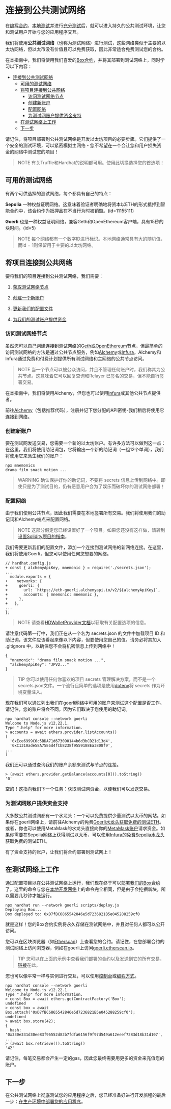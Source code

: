 # 连接到公共测试网络
在[编写合约](../Developing-smart-contracts/Developing-smart-contracts-hardh.md)、[本地测试](../Deploying-and-interacting/Deploying-and-interacting-hardat.md)并进行[充分测试](../Writing-automated-tests/Writing-automated-tests-hardhat.md)后，就可以进入持久的公共测试环境，让您和测试用户开始与您的应用程序交互。

我们将使用**公共测试网络**（也称为测试网络）进行测试，这些网络类似于主要的以太坊网络，但以太币没有价值且可以免费获取，因此非常适合免费测试您的合约。

在本指南中，我们将使用我们喜爱的[Box合约](../Developing-smart-contracts/Developing-smart-contracts-hardh.md#第一份合约)，并将其部署到测试网络上，同时学习以下内容：

- [连接到公共测试网络](#连接到公共测试网络)
  - [可用的测试网络](#可用的测试网络)
  - [将项目连接到公共网络](#将项目连接到公共网络)
    - [访问测试网络节点](#访问测试网络节点)
    - [创建新账户](#创建新账户)
    - [配置网络](#配置网络)
    - [为测试网账户提供资金支持](#为测试网账户提供资金支持)
  - [在测试网络上工作](#在测试网络上工作)
  - [下一步](#下一步)

请记住，将项目部署到公共测试网络是开发以太坊项目的必要步骤。它们提供了一个安全的测试环境，可以紧密模拟主网络 - 您不希望在一个会让您和用户损失资金的网络中测试您的项目！

> NOTE
有关Truffle和Hardhat的说明都可用。使用此切换选择您的首选项！

## 可用的测试网络
有两个可供选择的测试网络，每个都具有自己的特点：

**Sepolia**
一种权益证明网络。这意味着验证者明确地将资本以ETH的形式抵押到智能合约中，该合约作为抵押品在不当行为时被销毁。(id=11155111)

**Goerli**
也是一种权益证明网络，兼容Geth和OpenEthereum客户端，具有15秒的块时间。(id=5)

> NOTE
每个网络都有一个数字ID进行标识。本地网络通常具有大的随机值，而id = 1则保留用于主要的以太坊网络。

## 将项目连接到公共网络
要将我们的项目连接到公共测试网络，我们需要：
1. [获取测试网络节点](#访问测试网络节点)

2. [创建一个新账户](#创建新账户)

3. [更新我们的配置文件](#配置网络)

4. [为我们的测试账户提供资金](#为测试网账户提供资金支持)

### 访问测试网络节点

虽然您可以自己创建连接到测试网络的[Geth](https://github.com/ethereum/go-ethereum/wiki/Command-Line-Options)或[OpenEthereum](https://openethereum.github.io/wiki/Chain-specification)节点，但最简单的访问测试网络的方法是通过公共节点服务，例如[Alchemy](https://alchemy.com/)或[Infura](https://infura.io/)。Alchemy和Infura通过免费和付费计划提供所有测试网络和主网络的公共节点访问。

> NOTE
当一个节点可以被公众访问，并且不管理任何账户时，我们称其为公共节点。这意味着它可以回复查询和Relayer 已签名的交易，但不能自行签署交易。

在本指南中，我们将使用Alchemy，但您也可以使用[Infura](https://infura.io/)或其他公共节点提供者。

前往[Alchemy](https://dashboard.alchemyapi.io/signup?referral=53fcee38-b894-4d5f-bd65-885d241f8d29)（包括推荐代码），注册并记下您分配的API密钥-我们稍后将使用它连接到网络。

### 创建新账户
要在测试网发送交易，您需要一个新的以太坊账户。有许多方法可以做到这一点：在这里，我们将使用助记词包，它将输出一个新的助记词（一组12个单词），我们将使用它来派生我们的账户：
```
npx mnemonics
drama film snack motion ...
```

> WARNING
确认保护好你的助记词，不要将 secrets 信息上传到网络中。即使只是为了测试目的，仍有恶意用户会为了娱乐而破坏你的测试网络部署！

### 配置网络
由于我们使用公共节点，因此我们需要在本地签署所有交易。我们将使用我们的助记词和Alchemy端点来配置网络。

> NOTE
这部分假定您已经设置好了一个项目。如果您还没有这样做，请转到[设置Solidity项目的指南](../Developing-smart-contracts/Developing-smart-contracts-hardh.md)。

我们需要更新我们的配置文件，添加一个连接到测试网络的新网络连接。在这里，我们将使用Goerli，但您可以使用任何您想要的网络。
```
// hardhat.config.js
+ const { alchemyApiKey, mnemonic } = require('./secrets.json');
...
  module.exports = {
+    networks: {
+     goerli: {
+       url: `https://eth-goerli.alchemyapi.io/v2/${alchemyApiKey}`,
+       accounts: { mnemonic: mnemonic },
+     },
+   },
...
};
```

> NOTE
请查看[HDWalletProvider文档](https://github.com/trufflesuite/truffle/tree/master/packages/hdwallet-provider)以获取有关配置选项的信息。

请注意代码第一行中，我们正在从一个名为 secrets.json 的文件中加载项目 ID 和助记词，该文件应该看起来像以下内容，但要使用您自己的值。请务必将其加入 .gitignore 中，以确保您不会将机密信息上传到网络中！

```
{
  "mnemonic": "drama film snack motion ...",
  "alchemyApiKey": "JPV2..."
}
```

> TIP
你可以使用任何你喜欢的项目 secrets 管理解决方案，而不是一个secrets.json文件。一个流行且简单的选项是使用[dotenv](https://github.com/motdotla/dotenv)将 secrets 作为环境变量注入。

现在我们可以通过列出我们在goerli网络中可用的账户来测试这个配置是否工作。请记住，您的账户将会不同，因为它们取决于您使用的助记词。
```
npx hardhat console --network goerli
Welcome to Node.js v12.22.1.
Type ".help" for more information.
> accounts = await ethers.provider.listAccounts()
[
  '0xEce6999C6c5BDA71d673090144b6d3bCD21d13d4',
  '0xC1310ade58A75E6d4fCb8238f9559188Ea3808f9',
...
]
```

我们还可以通过查询我们的账户余额来测试与节点的连接。
```
> (await ethers.provider.getBalance(accounts[0])).toString()
'0'
```

空的！这指向我们下一个任务：获取测试网资金，以便我们可以发送交易。

### 为测试网账户提供资金支持
大多数公共测试网都有一个水龙头：一个可以免费提供少量测试以太币的网站。如果你在goerli网络上，请前往Alchemy的免费[Goerli水龙头获取免费的测试ETH](https://goerlifaucet.com/)。或者，你也可以使用MetaMask的水龙头直接向你的[MetaMask账户](https://faucet.metamask.io/)请求资金。如果你需要在Sepolia网络上获得测试以太币，可以使用[Infura的免费Sepolia水龙头](https://www.infura.io/faucet)获取免费的测试ETH。

有了资金支持的账户，让我们将合约部署到测试网上！

## 在测试网络上工作
通过配置项目以在公共测试网络上运行，我们现在终于可以[部署我们的Box合约](../Deploying-and-interacting/Deploying-and-interacting-hardat.md#部署智能合约)了。这里的命令与您在[本地开发网络](../Deploying-and-interacting/Deploying-and-interacting-hardat.md#建立本地区块链)上的命令完全相同，但是由于会挖掘新块，所以需要几秒钟才能运行。
```
npx hardhat run --network goerli scripts/deploy.js
Deploying Box...
Box deployed to: 0xD7fBC6865542846e5d7236821B5e045288259cf0
```

就是这样！您的Box合约实例将永久存储在测试网络中，并且对任何人都可以公开访问。

您可以在区块浏览器（如[Etherscan](https://etherscan.io/)）上查看您的合约。请记住，在您部署合约的测试网络上访问浏览器，例如在goerli上访问[goerli.etherscan.io](https://goerli.etherscan.io/)。

> TIP
您可以在上面的示例中查看我们部署的合约以及发送到它的所有交易，[链接](https://goerli.etherscan.io/address/0xA4D767f2Fba05242502ECEcb2Ae97232F7611353)在此。

您也可以像平常一样与实例进行交互，可以使用[控制台](../Deploying-and-interacting/Deploying-and-interacting-hardat.md#从控制台交互)或[编程方式](../Deploying-and-interacting/Deploying-and-interacting-hardat.md#以编程方式交互)。
```
npx hardhat console --network goerli
Welcome to Node.js v12.22.1.
Type ".help" for more information.
> const Box = await ethers.getContractFactory('Box');
undefined
> const box = await Box.attach('0xD7fBC6865542846e5d7236821B5e045288259cf0');
undefined
> await box.store(42);
{
  hash: '0x330e331d30ee83f96552d82b7fdfa6156f9f97d549a612eeef7283d18b31d107',
...
> (await box.retrieve()).toString()
'42'
```

请记住，每笔交易都会产生一定的gas，因此您最终需要用更多的资金来充值您的账户。

## 下一步
在公共测试网络上彻底测试您的应用程序之后，您已经准备好进行开发旅程的最后一步：[在生产环境中部署您的应用程序](../Preparing-for-mainnet/Preparing-for-mainnet.md)。